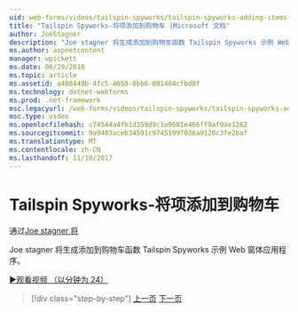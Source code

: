 ```yaml
---
uid: web-forms/videos/tailspin-spyworks/tailspin-spyworks-adding-items-to-the-shopping-cart
title: "Tailspin Spyworks-将项添加到购物车 |Microsoft 文档"
author: JoeStagner
description: "Joe stagner 将生成添加到购物车函数 Tailspin Spyworks 示例 Web 窗体应用程序。"
ms.author: aspnetcontent
manager: wpickett
ms.date: 06/29/2010
ms.topic: article
ms.assetid: a408449b-4fc5-4659-8bb6-801404cfbd8f
ms.technology: dotnet-webforms
ms.prod: .net-framework
msc.legacyurl: /web-forms/videos/tailspin-spyworks/tailspin-spyworks-adding-items-to-the-shopping-cart
msc.type: video
ms.openlocfilehash: c74544a4fb1d359d9c1e9681e466ff9af9ae1262
ms.sourcegitcommit: 9a9483aceb34591c97451997036a9120c3fe2baf
ms.translationtype: MT
ms.contentlocale: zh-CN
ms.lasthandoff: 11/10/2017
---
```

<a name="tailspin-spyworks---adding-items-to-the-shopping-cart"></a>Tailspin Spyworks-将项添加到购物车
====================
通过[Joe stagner 将](https://github.com/JoeStagner)

Joe stagner 将生成添加到购物车函数 Tailspin Spyworks 示例 Web 窗体应用程序。

[&#9654;观看视频 （以分钟为 24）](https://channel9.msdn.com/Blogs/ASP-NET-Site-Videos/tailspin-spyworks-adding-items-to-the-shopping-cart)

>[!div class="step-by-step"]
[上一页](tailspin-spyworks-display-per-product-details.md)
[下一页](tailspin-spyworks-display-shopping-cart.md)
